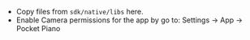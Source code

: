 
- Copy files from `sdk/native/libs` here.
- Enable Camera permissions for the app by go to: Settings -> App -> Pocket Piano
